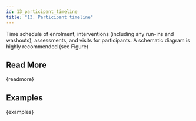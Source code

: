 ```yaml
---
id: 13_participant_timeline
title: "13. Participant timeline"
---
```

Time schedule of enrolment, interventions (including any run-ins and washouts), assessments, and visits for participants. A schematic diagram is highly recommended (see Figure)

## Read More

{readmore}

## Examples

{examples}